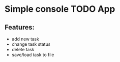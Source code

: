 # Simple console TODO App

## Features:
- add new task
- change task status
- delete task
- save/load task to file
